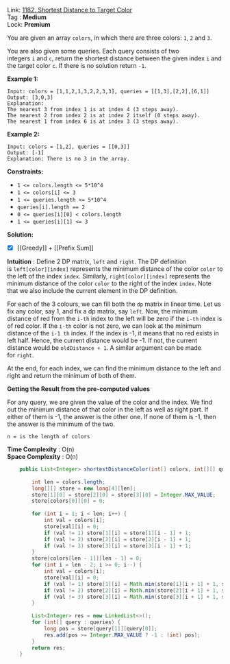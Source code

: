 Link: [1182. Shortest Distance to Target Color](https://leetcode.com/problems/shortest-distance-to-target-color/) <br>
Tag : **Medium**<br>
Lock: **Premium**

You are given an array `colors`, in which there are three colors: `1`, `2` and `3`.

You are also given some queries. Each query consists of two integers `i` and `c`, return the shortest distance between the given index `i` and the target color `c`. If there is no solution return `-1`.

**Example 1:**
```
Input: colors = [1,1,2,1,3,2,2,3,3], queries = [[1,3],[2,2],[6,1]]
Output: [3,0,3]
Explanation: 
The nearest 3 from index 1 is at index 4 (3 steps away).
The nearest 2 from index 2 is at index 2 itself (0 steps away).
The nearest 1 from index 6 is at index 3 (3 steps away).
```

**Example 2:**
```
Input: colors = [1,2], queries = [[0,3]]
Output: [-1]
Explanation: There is no 3 in the array.
```

**Constraints:**
-   `1 <= colors.length <= 5*10^4`
-   `1 <= colors[i] <= 3`
-   `1 <= queries.length <= 5*10^4`
-   `queries[i].length == 2`
-   `0 <= queries[i][0] < colors.length`
-   `1 <= queries[i][1] <= 3`

**Solution:**
- [x] [[Greedy]] + [[Prefix Sum]]

**Intuition** :
Define 2 DP matrix, `left` and `right`. The DP definition is `left[color][index]` represents the minimum distance of the color `color` to the left of the index `index`. Similarly, `right[color][index]` represents the minimum distance of the color `color` to the right of the index `index`. Note that we also include the current element in the DP definition.

For each of the 3 colours, we can fill both the `dp` matrix in linear time. Let us fix any color, say 1, and fix a dp matrix, say `left`. Now, the minimum distance of red from the `i-th` index to the left will be zero if the `i-th` index is of red color. If the `i-th` color is not zero, we can look at the minimum distance of the `i-1 th` index. If the index is -1, it means that no red exists in left half. Hence, the current distance would be -1. If not, the current distance would be `oldDistance + 1`. A similar argument can be made for `right`.

At the end, for each index, we can find the minimum distance to the left and right and return the minimum of both of them.

**Getting the Result from the pre-computed values**

For any query, we are given the value of the color and the index. We find out the minimum distance of that color in the left as well as right part. If either of them is -1, the answer is the other one. If none of them is -1, then the answer is the minimum of the two.

```
n = is the length of colors
```
**Time Complexity** : O(n)<br>
**Space Complexity** : O(n)

```java
    public List<Integer> shortestDistanceColor(int[] colors, int[][] queries) {
        
        int len = colors.length;
        long[][] store = new long[4][len];
        store[1][0] = store[2][0] = store[3][0] = Integer.MAX_VALUE;
        store[colors[0]][0] = 0;
        
        for (int i = 1; i < len; i++) {
            int val = colors[i];
            store[val][i] = 0;
            if (val != 1) store[1][i] = store[1][i - 1] + 1;
            if (val != 2) store[2][i] = store[2][i - 1] + 1;
            if (val != 3) store[3][i] = store[3][i - 1] + 1;
        }
        store[colors[len - 1]][len - 1] = 0;
        for (int i = len - 2; i >= 0; i--) {
            int val = colors[i];
            store[val][i] = 0;
            if (val != 1) store[1][i] = Math.min(store[1][i + 1] + 1, store[1][i]);
            if (val != 2) store[2][i] = Math.min(store[2][i + 1] + 1, store[2][i]);
            if (val != 3) store[3][i] = Math.min(store[3][i + 1] + 1, store[3][i]);
        }
        
        List<Integer> res = new LinkedList<>();
        for (int[] query : queries) {
            long pos = store[query[1]][query[0]];
            res.add(pos >= Integer.MAX_VALUE ? -1 : (int) pos);
        }
        return res;
    }
```
